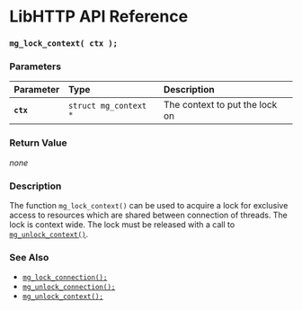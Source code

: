 # LibHTTP API Reference

### `mg_lock_context( ctx );`

### Parameters

| Parameter | Type | Description |
| :--- | :--- | :--- |
|**`ctx`**|`struct mg_context *`|The context to put the lock on|

### Return Value

*none*

### Description

The function `mg_lock_context()` can be used to acquire a lock for exclusive access to resources which are shared between connection of threads. The lock is context wide. The lock must be released with a call to [`mg_unlock_context()`](mg_unlock_context.md).

### See Also

* [`mg_lock_connection();`](mg_lock_connection.md)
* [`mg_unlock_connection();`](mg_unlock_connection.md)
* [`mg_unlock_context();`](mg_unlock_context.md)

